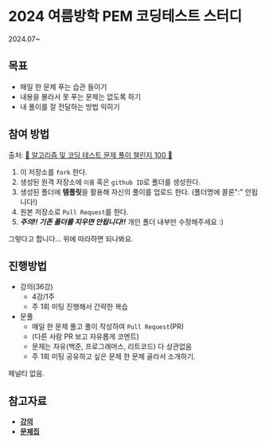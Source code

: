 # 2024 여름방학 PEM 코딩테스트 스터디

2024.07~

## 목표

- 매일 한 문제 푸는 습관 들이기
- 내용을 몰라서 못 푸는 문제는 없도록 하기
- 내 풀이를 잘 전달하는 방법 익히기

## 참여 방법 

출처: [💯 알고리즘 및 코딩 테스트 문제 풀이 챌린지 100 📝](https://github.com/ellynhan/challenge100-codingtest-study/blob/master/README.md)

1. 이 저장소를 `fork` 한다.
2. 생성된 원격 저장소에 `이름` 혹은 `github ID`로 폴더를 생성한다.
3. 생성된 폴더에 **템플릿**을 활용해 자신의 풀이를 업로드 한다. (폴더명에 콜론":" 안됩니다!)
4. 원본 저장소로 `Pull Request`를 한다.
5. ***주의!! 기존 폴더를 지우면 안됩니다!!*** 개인 폴더 내부만 수정해주세요 :)

그렇다고 합니다... 위에 따라하면 되나봐요.

## 진행방법

- 강의(36강)
  - 4강/1주
  - 주 1회 미팅 진행해서 간략한 복습
- 문풀
  - 매일 한 문제 풀고 풀이 작성하여 `Pull Request`(PR)
  - (다른 사람 PR 보고 자유롭게 코멘트)
  - 문제는 자유(백준, 프로그래머스, 리트코드) 다 상관없음
  - 주 1회 미팅 공유하고 싶은 문제 한 문제 골라서 소개하기.

페널티 없음.

## 참고자료

- [**강의**](https://youtube.com/playlist?list=PLtqbFd2VIQv4O6D6l9HcD732hdrnYb6CY&feature=shared)
- [**문제집**](https://github.com/encrypted-def/basic-algo-lecture/blob/master/workbook.md)
